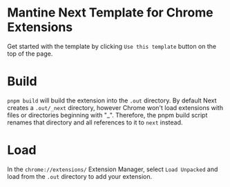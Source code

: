 # Mantine Next Template for Chrome Extensions

Get started with the template by clicking `Use this template` button on the top of the page.

# Build

`pnpm build` will build the extension into the `.out` directory. By default Next creates a `.out/_next` directory, however Chrome won't load extensions with files or directories beginning with "\_". Therefore, the pnpm build script renames that directory and all references to it to `next` instead.

# Load

In the `chrome://extensions/` Extension Manager, select `Load Unpacked` and load from the `.out` directory to add your extension.

